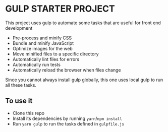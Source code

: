 GULP STARTER PROJECT
====

This project uses gulp to automate some tasks that are useful for front end development

* Pre-process and minify CSS
* Bundle and minify JavaScript
* Optimize images for the web
* Move minified files to a specific directory
* Automatically lint files for errors
* Automatically run tests
* Automatically reload the browser when files change

Since you cannot always install gulp globally, this one uses local gulp to run all these tasks.
 
## To use it

* Clone this repo 
* Install its dependencies by running `yarn`/`npm install`
* Run `yarn gulp` to run the tasks defined in `gulpfile.js`